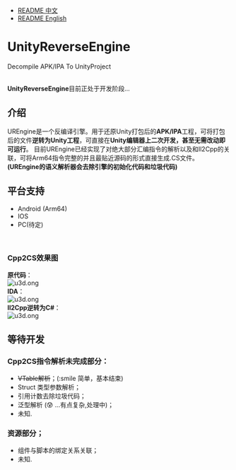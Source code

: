 
- [README 中文](./README.md)
- [README English](./README-en.md)
# UnityReverseEngine
Decompile APK/IPA  To  UnityProject 
<br/>
<br/>

**UnityReverseEngine**目前正处于开发阶段...

## 介绍
UREngine是一个反编译引擎。用于还原Unity打包后的**APK/IPA**工程，可将打包后的文件**逆转为Unity工程**，可直接在**Unity编辑器上二次开发，甚至无需改动即可运行**。
目前UREngine已经实现了对绝大部分汇编指令的解析以及和Il2Cpp的关联，可将Arm64指令完整的并且最贴近源码的形式直接生成.CS文件。**(UREngine的语义解析器会去除引擎的初始化代码和垃圾代码)**
<br/>

## 平台支持

- Android (Arm64)
- IOS 
- PC(待定)
<br/>

### Cpp2CS效果图

**原代码**：
<br/>
<img alt ="u3d.ong" src="https://raw.githubusercontent.com/IIIImmmyyy/UnityReverseEngine/master/source/ori.png" >
<br/>
**IDA**：
<br/>
<img alt ="u3d.ong" src="https://raw.githubusercontent.com/IIIImmmyyy/UnityReverseEngine/master/source/ida.png" >
<br/>
**Il2Cpp逆转为C#**：
<br/>
<img alt ="u3d.ong" src="https://raw.githubusercontent.com/IIIImmmyyy/UnityReverseEngine/master/source/back.png" >


## 等待开发
### Cpp2CS指令解析未完成部分：

- ~~VTable解析~~；(:smile 简单，基本结束)
- Struct 类型参数解析；
- 引用计数去除垃圾代码；
- 泛型解析 (:cold_sweat: ...有点复杂,处理中)；
- 未知.
### 资源部分；

- 组件与脚本的绑定关系关联；
- 未知.
   